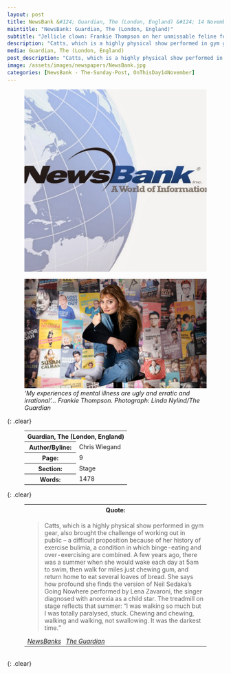 ```yaml
---
layout: post
title: NewsBank &#124; Guardian, The (London, England) &#124; 14 November 2020
maintitle: "NewsBank: Guardian, The (London, England)"
subtitle: "Jellicle clown: Frankie Thompson on her unmissable feline fever dream Catts - Her cat-tastic stage show is a riff on Andrew Lloyd Webber’s musical that swerves into emotionally raw territory. The Edinburgh fringe sensation talks about trauma, taboos and the importance of being disgusting"
description: "Catts, which is a highly physical show performed in gym gear, also brought the challenge of working out in public – a difficult proposition because of her history of exercise bulimia, a condition in which binge-eating and over-exercising are combined. A few years ago, there was a summer when she would wake each day at 5am to swim, then walk for miles just chewing gum, and return home to eat several loaves of bread. She says how profound she finds the version of Neil Sedaka’s Going Nowhere performed by Lena Zavaroni, the singer diagnosed with anorexia as a child star. The treadmill on stage reflects that summer: “I was walking so much but I was totally paralysed, stuck. Chewing and chewing, walking and walking, not swallowing. It was the darkest time.”"
media: Guardian, The (London, England)
post_description: "Catts, which is a highly physical show performed in gym gear, also brought the challenge of working out in public – a difficult proposition because of her history of exercise bulimia, a condition in which binge-eating and over-exercising are combined. A few years ago, there was a summer when she would wake each day at 5am to swim, then walk for miles just chewing gum, and return home to eat several loaves of bread. She says how profound she finds the version of Neil Sedaka’s Going Nowhere performed by Lena Zavaroni, the singer diagnosed with anorexia as a child star. The treadmill on stage reflects that summer: “I was walking so much but I was totally paralysed, stuck. Chewing and chewing, walking and walking, not swallowing. It was the darkest time.”"
image: /assets/images/newspapers/NewsBank.jpg
categories: [NewsBank - The-Sunday-Post, OnThisDay14November]
---
```


<figure class="fig1">
<img src="/assets/images/newspapers/NewsBank.jpg" class="full-width"/>
</figure>

<figure class="fig2">
<img src="/assets/images/newspapers/the-guardian-Frankie-Thompson.jpg" class="full-width"/>
<cite>‘My experiences of mental illness are ugly and erratic and irrational’… Frankie Thompson. Photograph: Linda Nylind/The Guardian</cite>
</figure>

{: .clear}

<figure class="fig3">
<table>
<tr>
<th colspan="2">Guardian, The (London, England)</th>
</tr>
<tr>
<th>Author/Byline:</th><td>Chris Wiegand</td>
</tr>
<tr>
<th>Page:</th><td>9</td>
</tr>
<tr>
<th>Section:</th><td>Stage</td>
</tr>
<tr>
<th>Words:</th><td>1478</td>
</tr>
</table>
</figure>

{: .clear}

<figure class="fig3">
<table>
<tr>
<th>Quote:</th>
</tr>
<tr>
<td>
<blockquote>
<p>Catts, which is a highly physical show performed in gym gear, also brought the challenge of working out in public – a difficult proposition because of her history of exercise bulimia, a condition in which binge-eating and over-exercising are combined. A few years ago, there was a summer when she would wake each day at 5am to swim, then walk for miles just chewing gum, and return home to eat several loaves of bread. She says how profound she finds the version of Neil Sedaka’s Going Nowhere performed by Lena Zavaroni, the singer diagnosed with anorexia as a child star. The treadmill on stage reflects that summer: “I was walking so much but I was totally paralysed, stuck. Chewing and chewing, walking and walking, not swallowing. It was the darkest time.”</p></blockquote>
<cite><a class="external-link" href="https://infoweb.newsbank.com/apps/news/openurl?ctx_ver=z39.88-2004&rft_id=info%3Asid/infoweb.newsbank.com&svc_dat=UKNB&req_dat=55CA6C602C984FD8A3DCC6AF6BF4AE70&rft_val_format=info%3Aofi/fmt%3Akev%3Amtx%3Actx&rft_dat=document_id%3Anews%252F18DCA1EBB571F9F0">NewsBanks</a> &nbsp; <a class="external-link" href="https://www.theguardian.com/stage/2022/nov/14/frankie-thompson-catts#:~:text=Nowhere%20performed%20by-,Lena%20Zavaroni,-%2C%20the%20singer%20diagnosed">The Guardian</a></cite>
</td>
</tr>
</table>
</figure>

<br />{: .clear}

